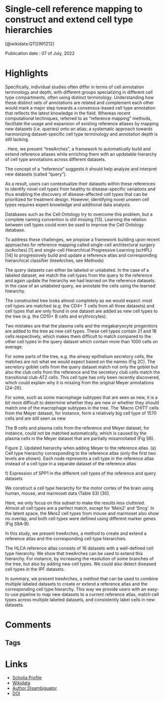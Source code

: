 
Single-cell reference mapping to construct and extend cell type hierarchies
===========================================================================
  
  [@wikidata:Q112991212]  
  
Publication date : 07 of July, 2022  

# Highlights
Specifically, individual studies often differ in terms of cell annotation terminology and depth, with different groups
specializing in different cell type compartments, often using distinct terminology.
Understanding how these distinct sets of annotations are related and complement each
other would mark a major step towards a consensus-based cell type annotation that reflects
the latest knowledge in the field. Whereas recent computational techniques, referred to as
“reference mapping” methods, facilitate the usage and expansion of existing reference
atlases by mapping new datasets (i.e. queries) onto an atlas; a systematic approach towards
harmonizing dataset-specific cell type terminology and annotation depth is still lacking.

. Here,
we present “treeArches”, a framework to automatically build and extend reference atlases
while enriching them with an updatable hierarchy of cell type annotations across different
datasets.

The concept of a “reference”
suggests it should help analyze and interpret new datasets (called “query”). 

As a result, users can contextualize their datasets within these references
to identify novel cell types from healthy to disease-specific variations and thus enabling the
discovery of disease-affected cell types that can be prioritized for treatment design.
However, identifying novel unseen cell types requires expert knowledge and additional data
analysis.

Databases such as the Cell Ontology try to overcome this problem, but a
complete naming convention is still missing [13]. Learning the relation between cell types
could even be used to improve the Cell Ontology database.

To address these challenges, we propose a framework building upon recent approaches for
reference mapping called single-cell architectural surgery (scArches) [1] and single-cell
Hierarchical Progressive Learning (scHPL) [14] to progressively build and update a
reference atlas and corresponding hierarchical classifier (treeArches, see Methods)

The
query datasets can either be labeled or unlabeled. In the case of a labeled dataset, we
match the cell types from the query to the reference and again update the hierarchy we had
learned on the reference datasets. In the case of an unlabeled query, we annotate the cells
using the learned hierarchy.

The constructed tree looks almost completely as we would expect: most cell types
are matched (e.g. the CD4+ T cells from all three datasets) and cell types that are only found
in one dataset are added as new cell types to the tree (e.g. the CD10+ B cells and
erythrocytes).

Two mistakes are that the plasma
cells and the megakaryocyte progenitors are added to the tree as new cell types. These cell
types contain 21 and 18 cells respectively, which makes them difficult to match compared to
the other cell types in the query dataset which contain more than 1000 cells on average.

For some parts of the tree, e.g. the airway epithelium secretory cells, the matches are not
what we would expect based on the names (Fig 2C). The secretory goblet cells from the
query dataset match not only the goblet but also the club cells from the reference and the
secretory club cells match the transitional club-AT2 cells. This cell type has only been
recently discovered, which could explain why it is missing from the original Meyer
annotations [24–26].

<!-- There seems to be a mix of "cell type" and "cell cluster" terminology -->

For some, such as some macrophage subtypes that are seen as new, it is a bit more difficult to
determine whether they are new or whether they should match one of the macrophage
subtypes in the tree. The ‘Macro CHIT1’ cells from the Meyer dataset, for instance, form a
relatively big cell type of 1570 cells and are still seen as new

The B cells and plasma cells from the reference and Meyer dataset,
for instance, could not be matched automatically, which is caused by the plasma cells in the
Meyer dataset that are partially misannotated (Fig S6).

Figure 2. Updated hierarchy when adding Meyer to the reference atlas. (a) Cell type hierarchy
corresponding to the reference atlas (only the first two levels are shown). Each node represents a cell
type in the reference atlas instead of a cell type in a separate dataset of the reference atlas

f) Expression of SPP1 in the different cell types of the reference
and query datasets

<!-- "Cell type" is used indistinctly for cell "types" and "states". The terminology is indeed confusing. Maybe using "cell classes" is a  -->

We construct a cell type hierarchy for the motor cortex of the brain using
human, mouse, and marmoset data (Table S3) [30].

Here, we only focus on this subset to make the results less
cluttered. Almost all cell types are a perfect match, except for ‘Meis2’ and ‘Sncg’. In the
latent space, the Meis2 cell types from mouse and marmoset also show no overlap, and
both cell types were defined using different marker genes (Fig S9A-B).

In this study, we present treeArches, a method to create and extend a reference atlas and
the corresponding cell type hierarchies.

The HLCA reference atlas consists of 16
datasets with a well-defined cell type hierarchy. We show that treeArches can be used to
extend this hierarchy. For instance, by increasing the resolution of some branches of the
tree, but also by adding new cell types. We could also detect diseased cell types in the IPF
datasets.

In summary, we present treeArches, a method that can be used to combine multiple labeled
datasets to create or extend a reference atlas and the corresponding cell type hierarchy.
This way we provide users with an easy-to-use pipeline to map new datasets to a current
reference atlas, match cell types across multiple labeled datasets, and consistently label
cells in new datasets. 


# Comments

## Tags

# Links
  
 * [Scholia Profile](https://scholia.toolforge.org/work/Q112991212)  
 * [Wikidata](https://www.wikidata.org/wiki/Q112991212)  
 * [Author Disambiguator](https://author-disambiguator.toolforge.org/work_item_oauth.php?id=Q112991212&batch_id=&match=1&author_list_id=&doit=Get+author+links+for+work)  
 * [DOI](https://doi.org/10.1101/2022.07.07.499109)  

